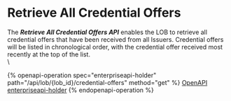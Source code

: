 # Retrieve All Credential Offers

The _**Retrieve All Credential Offers API**_ enables the LOB to retrieve all credential offers that have been received from all Issuers. Credential offers will be listed in chronological order, with the credential offer received most recently at the top of the list. \
\


{% openapi-operation spec="enterpriseapi-holder" path="/api/lob/{lob_id}/credential-offers" method="get" %}
[OpenAPI enterpriseapi-holder](https://gitbook-x-prod-openapi.4401d86825a13bf607936cc3a9f3897a.r2.cloudflarestorage.com/raw/b8b27742cc17e9b622a837a0a629ae0450e824148493ffd890e8af6016b26710.txt?X-Amz-Algorithm=AWS4-HMAC-SHA256&X-Amz-Content-Sha256=UNSIGNED-PAYLOAD&X-Amz-Credential=dce48141f43c0191a2ad043a6888781c%2F20250703%2Fauto%2Fs3%2Faws4_request&X-Amz-Date=20250703T134428Z&X-Amz-Expires=172800&X-Amz-Signature=d5495931ff730aabb0acee4a20b9b36486a43c3937923c664602978872914865&X-Amz-SignedHeaders=host&x-amz-checksum-mode=ENABLED&x-id=GetObject)
{% endopenapi-operation %}





